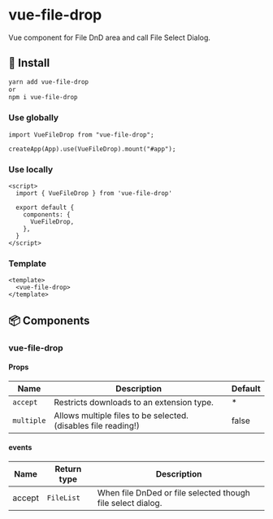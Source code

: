 # vue-file-drop

Vue component for File DnD area and call File Select Dialog.

## :truck: Install

```bash
yarn add vue-file-drop
or
npm i vue-file-drop
```

### Use globally

```ts[~/main.ts]
import VueFileDrop from "vue-file-drop";

createApp(App).use(VueFileDrop).mount("#app");
```

### Use locally

```vue
<script>
  import { VueFileDrop } from 'vue-file-drop'

  export default {
    components: {
      VueFileDrop,
    },
  }
</script>
```

### Template

```vue
<template>
  <vue-file-drop>
</template>
```

## :package: Components

### vue-file-drop

#### Props

| Name       | Description                                                    | Default |
| ---------- | -------------------------------------------------------------- | ------- |
| `accept`   | Restricts downloads to an extension type.                      | \*      |
| `multiple` | Allows multiple files to be selected. (disables file reading!) | false   |

#### events

| Name   | Return type | Description                                                 |
| ------ | ----------- | ----------------------------------------------------------- |
| accept | `FileList`  | When file DnDed or file selected though file select dialog. |
